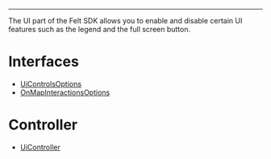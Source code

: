 ***

The UI part of the Felt SDK allows you to enable and disable certain
UI features such as the legend and the full screen button.

# Interfaces

* [UiControlsOptions](UiControlsOptions.md)
* [OnMapInteractionsOptions](OnMapInteractionsOptions.md)

# Controller

* [UiController](UiController.md)
